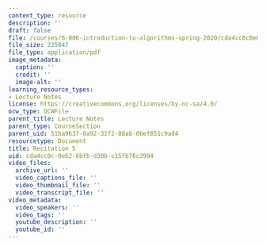 ```yaml
---
content_type: resource
description: ''
draft: false
file: /courses/6-006-introduction-to-algorithms-spring-2020/cda4cc0c0e626bfbd30bc15fb78c3994_MIT6_006S20_r05.pdf
file_size: 225847
file_type: application/pdf
image_metadata:
  caption: ''
  credit: ''
  image-alt: ''
learning_resource_types:
- Lecture Notes
license: https://creativecommons.org/licenses/by-nc-sa/4.0/
ocw_type: OCWFile
parent_title: Lecture Notes
parent_type: CourseSection
parent_uid: 51ba9637-0a92-32f2-88ab-0bef851c9ad4
resourcetype: Document
title: Recitation 5
uid: cda4cc0c-0e62-6bfb-d30b-c15fb78c3994
video_files:
  archive_url: ''
  video_captions_file: ''
  video_thumbnail_file: ''
  video_transcript_file: ''
video_metadata:
  video_speakers: ''
  video_tags: ''
  youtube_description: ''
  youtube_id: ''
---
```

